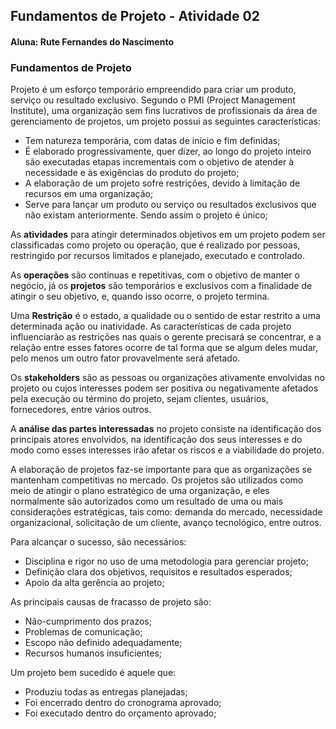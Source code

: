 ## Fundamentos de Projeto - Atividade 02

#### Aluna: Rute Fernandes do Nascimento

### Fundamentos de Projeto
 
  Projeto é um esforço temporário empreendido para criar um produto, serviço ou resultado exclusivo. Segundo o PMI (Project Management Institute), uma organização sem fins lucrativos de profissionais da área de gerenciamento de projetos, um projeto possui as seguintes características:

* Tem natureza temporária, com datas de início e fim definidas;
* É elaborado progressivamente, quer dizer, ao longo do projeto inteiro são executadas etapas incrementais  com o objetivo de atender à necessidade e às exigências do produto do projeto;
* A elaboração de um projeto sofre restrições, devido à limitação de recursos em uma organização;
* Serve para lançar um produto ou serviço ou resultados exclusivos que não existam anteriormente. Sendo assim o projeto é único;

As **atividades** para atingir determinados objetivos em um projeto podem ser classificadas como projeto ou operação, que é realizado por pessoas, restringido por recursos limitados e planejado, executado e controlado.  

As **operações** são contínuas e repetitivas, com o objetivo de manter o negócio, já os **projetos** são temporários e exclusivos com a finalidade de atingir o seu objetivo, e, quando isso ocorre, o projeto termina.

Uma **Restrição** é o estado, a qualidade ou o sentido de estar restrito a uma determinada ação ou inatividade. As características de cada projeto influenciarão as restrições nas quais o gerente precisará se concentrar, e a relação entre esses fatores ocorre de tal forma que se algum deles mudar, pelo menos um outro fator provavelmente será afetado.

Os **stakeholders** são as pessoas ou organizações ativamente envolvidas no projeto ou cujos interesses podem ser positiva ou negativamente afetados pela execução ou término do projeto, sejam clientes, usuários, fornecedores, entre vários outros.

A **análise das partes interessadas** no projeto consiste na identificação dos principais atores envolvidos, na identificação dos seus interesses e do modo como esses interesses irão afetar os riscos e a viabilidade do projeto.

A elaboração de projetos faz-se importante para que as organizações se mantenham competitivas no mercado. Os projetos são utilizados como meio de atingir o plano estratégico de uma organização, e eles normalmente são autorizados como um resultado de uma ou mais considerações estratégicas, tais como: demanda do mercado, necessidade organizacional, solicitação de um cliente, avanço tecnológico, entre outros.

Para alcançar o sucesso, são necessários:
* Disciplina e rigor no uso de uma metodologia para gerenciar projeto;
* Definição clara dos objetivos, requisitos e resultados esperados;
* Apoio da alta gerência ao projeto;

As principais causas de fracasso de projeto são: 
* Não-cumprimento dos prazos;
* Problemas de comunicação;
* Escopo não definido adequadamente;
* Recursos humanos insuficientes;

Um projeto bem sucedido é aquele que:
* Produziu todas as entregas planejadas;
* Foi encerrado dentro do cronograma aprovado;
* Foi executado dentro do orçamento aprovado;


